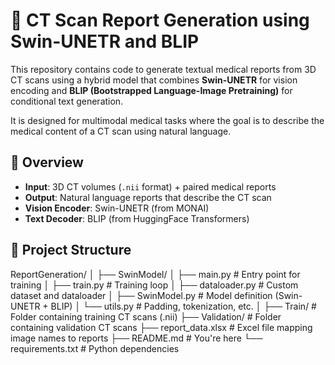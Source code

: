 # 🧠 CT Scan Report Generation using Swin-UNETR and BLIP

This repository contains code to generate textual medical reports from 3D CT scans using a hybrid model that combines **Swin-UNETR** for vision encoding and **BLIP (Bootstrapped Language-Image Pretraining)** for conditional text generation. 

It is designed for multimodal medical tasks where the goal is to describe the medical content of a CT scan using natural language.

## 📌 Overview

- **Input**: 3D CT volumes (`.nii` format) + paired medical reports
- **Output**: Natural language reports that describe the CT scan
- **Vision Encoder**: Swin-UNETR (from MONAI)
- **Text Decoder**: BLIP (from HuggingFace Transformers)


## 📁 Project Structure

ReportGeneration/
│
├── SwinModel/
│ ├── main.py # Entry point for training
│ ├── train.py # Training loop
│ ├── dataloader.py # Custom dataset and dataloader
│ ├── SwinModel.py # Model definition (Swin-UNETR + BLIP)
│ └── utils.py # Padding, tokenization, etc.
│
├── Train/ # Folder containing training CT scans (.nii)
├── Validation/ # Folder containing validation CT scans
├── report_data.xlsx # Excel file mapping image names to reports
├── README.md # You're here
└── requirements.txt # Python dependencies